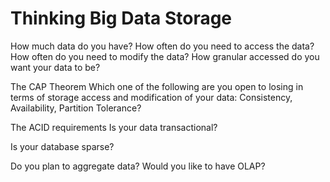 Thinking Big Data Storage 
=====================

How much data do you have? 
How often do you need to access the data? 
How often do you need to modify the data? 
How granular accessed do you want your data to be? 

The CAP Theorem 
Which one of the following are you open to losing in terms of storage access and modification of your data: Consistency, Availability, Partition Tolerance? 

The ACID requirements 
Is your data transactional? 

Is your database sparse? 

Do you plan to aggregate data? Would you like to have OLAP? 
